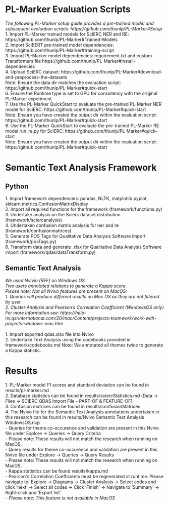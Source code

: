 <h1>PL-Marker Evaluation Scripts</h1>
<em>The following PL-Marker setup guide provides a pre-trained model and subsequent evaluation scripts: https://github.com/thunlp/PL-Marker#Setup</em>
<br>
1. Import PL-Marker trained models for SciERC NER and RE: https://github.com/thunlp/PL-Marker#Trained-Models<br>
2. Import SciBERT pre-trained model dependencies: https://github.com/thunlp/PL-Marker#training-script<br>
3. Import PL-Marker model dependencies: requirement.txt and custom Transformers file https://github.com/thunlp/PL-Marker#Install-dependencies<br>
4. Upload SciERC dataset: https://github.com/thunlp/PL-Marker#download-and-preprocess-the-datasets<br>
  Note: Ensure the data dir matches the evaluation script: https://github.com/thunlp/PL-Marker#quick-start<br>
6. Ensure the Runtime type is set to GPU for consistency with the original PL-Marker experiment<br>
7. Use the PL-Marker QuickStart to evaluate the pre-trained PL-Marker NER model for SciERC: https://github.com/thunlp/PL-Marker#quick-start<br>
   Note: Ensure you have created the output dir within the evaluation script: https://github.com/thunlp/PL-Marker#quick-start<br>
8. Use the PL-Marker QuickStart to evaluate the pre-trained PL-Marker RE model run_re.py for SciERC: https://github.com/thunlp/PL-Marker#quick-start<br>
   Note: Ensure you have created the output dir within the evaluation script: https://github.com/thunlp/PL-Marker#quick-start

<h1>Semantic Text Analysis Framework</h1>

<h2>Python</h2>
1. Import framework dependencies: pandas, NLTK, matplotlib.pyplot, sklearn.metrics.ConfusionMatrixDisplay<br>
2. Import all required functions for the framework (framework/functions.py)<br>
3. Undertake analysis on the Scierc dataset distribution (framework/sciercanalysis)<br>
4. Undertaken confusion matrix analysis for ner and re (framework/confusionmatrices)<br>
5. Generate POS Tags for Qualitative Data Analysis Software import (framework/posTags.py)<br>
6. Transform data and generate .xlsx for Qualitative Data Analysis Software import (framework/qdas/dataTransform.py)

<h2>Semantic Text Analysis</h2>
<em>We used Nvivio (REF) on Windows OS.</em><br>
<em>Two users annotated relations to generate a Kappa score.</em><br>
<em>Please note: Not all Nvivo features are present on MacOS:</em><br>
<em>1. Queries will produce different results on Mac OS as they are not filtered by user.</em><br>
<em>2. Cluster Analysis and Pearson’s Correlation Coefficient (WindowsOS only)</em><br>
<em>For more information see: https://help-nv.qsrinternational.com/20/mac/Content/projects-teamwork/work-with-projects-windows-mac.htm</em><br><br>
1. Import exported qdas.xlsx file into Nvivo<br>
2. Undertake Text Analysis using the codebooks provided in framework/codebooks.md
Note: We annotated all themes twice to generate a Kappa statistic.

<h1>Results</h1>
1. PL-Marker model F1 scores and standard deviation can be found in results/pl-marker.md<br>
2. Database statistics can be found in results/sciercStatistics.md (Data -> Files -> SCIERC QDAS Import File - PART-OF & FEATURE-OF)<br>
3. Confusion matrices can be found in results/confusionMatrices<br>
4. The Nvivo file for the Semantic Text Analysis annotations undertaken in this research can be found in results/Nvivo Semantic Text Analysis WindowsOS.nvp<br>
- Queries for theme co-occurence and validation are present in this Nvivo file under Explore -> Queries -> Query Criteria<br>
- Please note: These results will not match the research when running on MacOS.<br>
- Query results for theme co-occurence and validation are present in this Nvivo file under Explore -> Queries -> Query Results<br>
- Please note: These results will not match the research when running on MacOS.<br>
- Kappa statistics can be found results/kappa.md<br>
- Pearson's Correlation Coefficients must be regenerated at runtime. Please navigate to: Explore -> Diagrams -> Cluster Analysis -> Select codes and click ‘next’ -> Select all codes -> Click ‘Finish’ -> Navigate to ‘Summary’ -> Right-click and ‘Export list’<br>
- <em>Please note: This feature is not available in MacOS</em>
